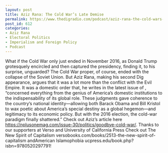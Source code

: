 ```yaml
---
layout: post
title: Aziz Rana: The Cold War’s Late Demise
permalink: https://www.thedigradio.com/podcast/aziz-rana-the-cold-wars-late-demise/index.html
post_id: 612
categories: 
- Aziz Rana
- Electoral Politics
- Imperialism and Foreign Policy
- Podcast
---
```


What if the Cold War only just ended in November 2016, as Donald Trump grotesquely encircled and then captured the presidency, finding it, to his surprise, unguarded? The Cold War proper, of course, ended with the collapse of the Soviet Union. But Aziz Rana, making his second Dig appearance, argues that it was a lot more than the conflict with the Evil Empire. It was a domestic order that, he writes in the latest issue of 
, “concerned everything from the genius of America’s domestic institutions to the indispensability of its global role. These judgments gave coherence to the country’s national identity—allowing both Barack Obama and Bill Kristol to wax poetic about America’s special destiny as a global hegemon—and legitimacy to its economic policy. But with the 2016 election, the cold-war paradigm finally shattered.” Check out Aziz’s article here https://nplusonemag.com/issue-30/politics/goodbye-cold-war/. Thanks to our supporters at Verso and University of California Press Check out The New Spirit of Capitalism versobooks.com/books/2513-the-new-spirit-of-capitalism andAmerican Islamophobia ucpress.edu/book.php?isbn=9780520297791!
